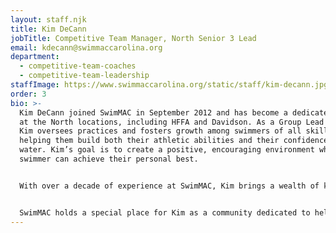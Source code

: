 ```yaml
---
layout: staff.njk
title: Kim DeCann
jobTitle: Competitive Team Manager, North Senior 3 Lead
email: kdecann@swimmaccarolina.org
department:
  - competitive-team-coaches
  - competitive-team-leadership
staffImage: https://www.swimmaccarolina.org/static/staff/kim-decann.jpg
order: 3
bio: >-
  Kim DeCann joined SwimMAC in September 2012 and has become a dedicated leader
  at the North locations, including HFFA and Davidson. As a Group Lead Coach,
  Kim oversees practices and fosters growth among swimmers of all skill levels,
  helping them build both their athletic abilities and their confidence in the
  water. Kim’s goal is to create a positive, encouraging environment where each
  swimmer can achieve their personal best.


  With over a decade of experience at SwimMAC, Kim brings a wealth of knowledge and a passion for coaching that makes her a key asset to the team. Her expertise spans everything from technique and skill development to cultivating teamwork and resilience among her swimmers. Kim is committed to SwimMAC’s mission of excellence, and she aims to guide each swimmer on a path to success, both in and out of the pool.


  SwimMAC holds a special place for Kim as a community dedicated to helping swimmers reach their potential, and she finds fulfillment in contributing to this legacy of excellence.
---
```

